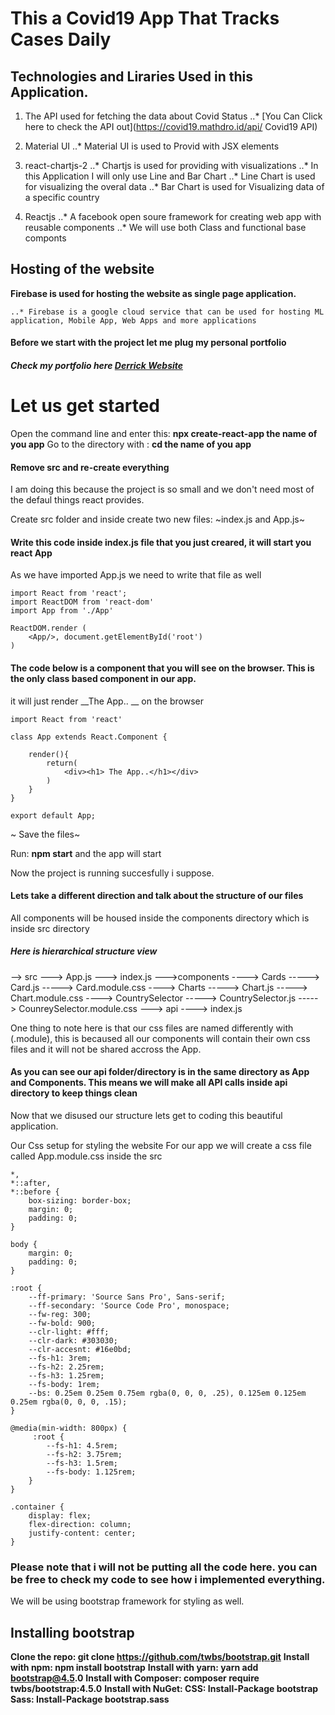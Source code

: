 # This a Covid19 App That Tracks Cases Daily

## Technologies and Liraries Used in this Application.

1. The API used for fetching the data about Covid Status
    ..* [You Can Click here to check the API out](https://covid19.mathdro.id/api/ Covid19 API)

2. Material UI
    ..* Material UI is used to Provid with JSX elements

3. react-chartjs-2
    ..* Chartjs is used for providing with visualizations
    ..* In this Application I will only use Line and Bar Chart
    ..* Line Chart is used for visualizing the overal data
    ..* Bar Chart is used for Visualizing data of a specific country

4. Reactjs 
    ..* A facebook open soure framework for creating web app with reusable components
    ..* We will use both Class and functional base componts

## Hosting of the website

<strong>Firebase is used for hosting the website as single page application.</strong>

    ..* Firebase is a google cloud service that can be used for hosting ML application, Mobile App, Web Apps and more applications

#### Before we start with the project let me plug my personal portfolio
##### Check my portfolio here [Derrick Website](https://derrick-makhubedu.herokuapp.com/)

# Let us get started

Open the command line and enter this:
**npx create-react-app __the name of you app__**
Go to the directory with : 
**cd __the name of you app__**
<h4>Remove src and re-create everything</h4>
I am doing this because the project is so small and we don't need most of the defaul things react provides.

Create src folder and inside create two new files:
 ~index.js and App.js~

#### Write this code inside index.js file that you just creared, it will start you react App

As we have imported App.js we need to write that file as well

```
import React from 'react';
import ReactDOM from 'react-dom'
import App from './App'

ReactDOM.render (
    <App/>, document.getElementById('root')
)

```
#### The code below is a component that you will see on the browser. This is the only class based component in our app.

it will just render __The App.. __ on the browser

```
import React from 'react'

class App extends React.Component {

    render(){
        return(
            <div><h1> The App..</h1></div>
        )
    }
}

export default App;

```

~ Save the files~

Run: **npm start** and the app will start

Now the project is running succesfully i suppose. 

#### Lets take a different direction and talk about the structure of our files
All components will be housed inside the components directory which is inside src directory

##### Here is hierarchical structure view
--> src
    ---> App.js
    ---> index.js
    --->components
        ----> Cards
            -----> Card.js
            -----> Card.module.css
        ----> Charts
            -----> Chart.js
            -----> Chart.module.css
        ----> CountrySelector
            -----> CountrySelector.js
            -----> CounreySelector.module.css
    ---> api
        ----> index.js

One thing to note here is that our css files are named differently with (.module), this is becaused all our components will contain their own css files and it will not be shared accross the App.

#### As you can see our api folder/directory is in the same directory as App and Components. This means we will make all API calls inside api directory to keep things clean

Now that we disused our structure lets get to coding this beautiful application.

Our Css setup for styling the website
For our app we will create a css file called App.module.css inside the src
```
*,
*::after,
*::before {
    box-sizing: border-box;
    margin: 0;
    padding: 0;
}

body {
    margin: 0;
    padding: 0;
}

:root {
    --ff-primary: 'Source Sans Pro', Sans-serif;
    --ff-secondary: 'Source Code Pro', monospace;
    --fw-reg: 300;
    --fw-bold: 900;
    --clr-light: #fff;
    --clr-dark: #303030;
    --clr-accesnt: #16e0bd;
    --fs-h1: 3rem;
    --fs-h2: 2.25rem;
    --fs-h3: 1.25rem;
    --fs-body: 1rem;
    --bs: 0.25em 0.25em 0.75em rgba(0, 0, 0, .25), 0.125em 0.125em 0.25em rgba(0, 0, 0, .15);
}

@media(min-width: 800px) {
     :root {
        --fs-h1: 4.5rem;
        --fs-h2: 3.75rem;
        --fs-h3: 1.5rem;
        --fs-body: 1.125rem;
    }
}

.container {
    display: flex;
    flex-direction: column;
    justify-content: center;
}

```

### Please note that i will not be putting all the code here. you can be free to check my code to see how i implemented everything.

We will be using bootstrap framework for styling as well.

## Installing bootstrap

__Clone the repo: git clone https://github.com/twbs/bootstrap.git__
__Install with npm: npm install bootstrap__
__Install with yarn: yarn add bootstrap@4.5.0__
__Install with Composer: composer require twbs/bootstrap:4.5.0__
__Install with NuGet: CSS: Install-Package bootstrap Sass: Install-Package bootstrap.sass__




